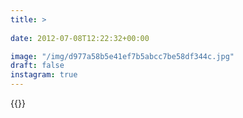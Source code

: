 ```yaml
---
title: >
  
date: 2012-07-08T12:22:32+00:00

image: "/img/d977a58b5e41ef7b5abcc7be58df344c.jpg"
draft: false
instagram: true
---
```


{{<photo src="/img/d977a58b5e41ef7b5abcc7be58df344c.jpg">}}
